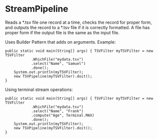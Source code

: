 # StreamPipeline

Reads a *.tsv file one record at a time, checks the record for proper form, and outputs the record to a *.tsv file if it is correctly formatted. A file has proper form if the output file is the same as the input file. 

Uses Builder Pattern that adds on arguments. Example:

```
public static void main(String[] args) { TSVFilter myTSVFilter = new TSVFilter
            .WhichFile("mydata.tsv")
            .select("Name", "Samuel")
            .done();
    System.out.println(myTSVFilter);
    new TSVPipeline(myTSVFilter).doit();
}
```

Using terminal stream operations:
```
public static void main(String[] args) { TSVFilter myTSVFilter = new TSVFilter
            .WhichFile("mydata.tsv")
            .select("Name", "Frank")
            .compute("Age", Terminal.MAX)
            .done();
    System.out.println(myTSVFilter);
    new TSVPipeline(myTSVFilter).doit();
}
```
